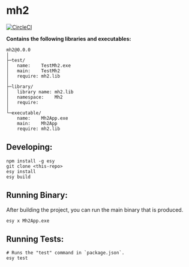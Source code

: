 # mh2


[![CircleCI](https://circleci.com/gh/yourgithubhandle/mh2/tree/master.svg?style=svg)](https://circleci.com/gh/yourgithubhandle/mh2/tree/master)


**Contains the following libraries and executables:**

```
mh2@0.0.0
│
├─test/
│   name:    TestMh2.exe
│   main:    TestMh2
│   require: mh2.lib
│
├─library/
│   library name: mh2.lib
│   namespace:    Mh2
│   require:
│
└─executable/
    name:    Mh2App.exe
    main:    Mh2App
    require: mh2.lib
```

## Developing:

```
npm install -g esy
git clone <this-repo>
esy install
esy build
```

## Running Binary:

After building the project, you can run the main binary that is produced.

```
esy x Mh2App.exe 
```

## Running Tests:

```
# Runs the "test" command in `package.json`.
esy test
```
